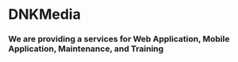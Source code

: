 # DNKMedia
### We are providing a services for Web Application, Mobile Application, Maintenance, and Training